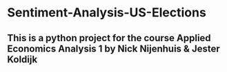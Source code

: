 # Sentiment-Analysis-US-Elections

## This is a python project for the course Applied Economics Analysis 1 by Nick Nijenhuis & Jester Koldijk
